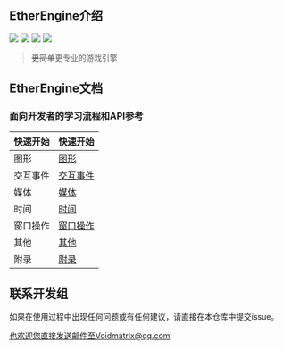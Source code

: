 ## EtherEngine介绍
[![](https://img.shields.io/github/stars/VoidmatrixHeathcliff/EtherEngine.svg?style=flat&labelColor=3f48cc)](https://github.com/VoidmatrixHeathcliff/EtherEngine/stargazers)  [![](https://img.shields.io/github/forks/VoidmatrixHeathcliff/EtherEngine.svg?style=flat&labelColor=3f48cc)](https://github.com/VoidmatrixHeathcliff/EtherEngine/network/members)  [![](https://img.shields.io/github/issues/VoidmatrixHeathcliff/EtherEngine.svg?style=flat&labelColor=3f48cc)](https://github.com/VoidmatrixHeathcliff/EtherEngine/issues)  ![](https://img.shields.io/github/license/VoidmatrixHeathcliff/EtherEngine.svg?style=flat&label=license&message=notspecified&labelColor=3f48cc)
> ~~更简单~~更专业的游戏引擎

## EtherEngine文档


### 面向开发者的学习流程和API参考

| 快速开始 | [快速开始](./.docs/快速开始.md) |
| ---------- | ----------------------------------------- |
| 图形      | [图形](./.docs/Graphic.md)       |
| 交互事件 | [交互事件](./.docs/Interactivity.md)   |
| 媒体      | [媒体](./.docs/Media.md)         |
| 时间      | [时间](./.docs/Time.md)         |
| 窗口操作 | [窗口操作](./.docs/Window.md) |
| 其他      | [其他](./.docs/Others.md)        |
| 附录      | [附录](./.docs/Appendix.md)        |


## 联系开发组

如果在使用过程中出现任何问题或有任何建议，请直接在本仓库中提交issue。

也欢迎您直接发送邮件至Voidmatrix@qq.com
